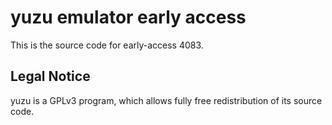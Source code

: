 yuzu emulator early access
=============

This is the source code for early-access 4083.

## Legal Notice

yuzu is a GPLv3 program, which allows fully free redistribution of its source code.
